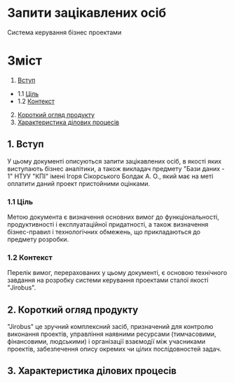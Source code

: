 # Запити зацікавлених осіб
Cистема керування бізнес проектами

#  Зміст

1. [Вступ](#1-Вступ)

 - 1.1 [Ціль](#11-Ціль)
 - 1.2 [Контекст](#12-Контекст)
 
2. [Короткий огляд продукту](#2-Короткий-огляд-продукту)
3. [Характеристика ділових процесів](#3-Характеристика-ділових-процесів)

##  1. Вступ
У цьому документі описуються запити зацікавлених осіб, в якості яких виступають бізнес аналітики, а також викладач предмету "Бази даних - 1" НТУУ "КПІ" імені Ігоря Сікорського Болдак А. О., який має на меті оплатити даний проект пристойними оцінками.

### 1.1 Ціль
Метою документа є визначення основних вимог до функціональності, продуктивності і експлуатаційної придатності, а також визначення бізнес-правил і технологічних обмежень, що прикладаються до предмету розробки.

### 1.2 Контекст
Перелік вимог, перерахованих у цьому документі, є основою технічного завдання на розробку системи керування проектами сталої якості "Jirobus".

## 2. Короткий огляд продукту
"Jirobus" це  зручний комплексний засіб, призначений для контролю виконання проектів, управління наявними ресурсами (тимчасовими, фінансовими, людськими) і організації взаємодії між учасниками проектів, забезпечення опису окремих чи цілих послідовностей задач.

## 3. Характеристика ділових процесів


